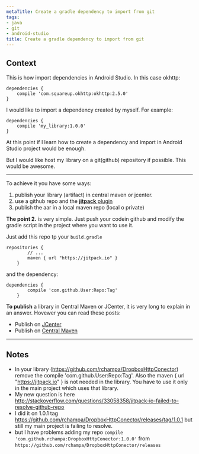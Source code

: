 ```yaml
---
metaTitle: Create a gradle dependency to import from git
tags:
- java
- git
- android-studio
title: Create a gradle dependency to import from git
---
```


## Context

This is how import dependencies in Android Studio. In this case okhttp:



```
dependencies {
    compile 'com.squareup.okhttp:okhttp:2.5.0'
} 

```

I would like to import a dependency created by myself. For example:



```
dependencies {
    compile 'my_library:1.0.0'
}

```

At this point if I learn how to create a dependency and import in Android Studio project would be enough.


But I would like host my library on a git(github) repository if possible. This would be awesome.



---

To achieve it you have some ways:


1. publish your library (artifact) in central maven or jcenter.
2. use a github repo and the [**jitpack** plugin](https://jitpack.io/)
3. publish the aar in a local maven repo (local o private)


**The point 2.** is very simple. Just push your codein github and modify the gradle script in the project where you want to use it.


Just add this repo tp your `build.gradle`



```
repositories {
        // ...
        maven { url "https://jitpack.io" }
    }

```

and the dependency:



```
dependencies {
        compile 'com.github.User:Repo:Tag'
    }

```

**To publish** a library in Central Maven or JCenter, it is very long to explain in an answer. Hovewer you can read these posts:


* Publish on [JCenter](http://inthecheesefactory.com/blog/how-to-upload-library-to-jcenter-maven-central-as-dependency/en)
* Publish on [Central Maven](http://gmariotti.blogspot.it/2013/09/publish-aar-file-to-maven-central-with.html)


---

## Notes

- In your library (https://github.com/rchampa/DropboxHttpConector) remove the compile 'com.github.User:Repo:Tag'. Also the maven { url "https://jitpack.io" } is not needed in the library. You have to use it only in the main project which uses that library.
- My new question is here http://stackoverflow.com/questions/33058358/jitpack-io-failed-to-resolve-github-repo
- I did it on 1.0.1 tag https://github.com/rchampa/DropboxHttpConector/releases/tag/1.0.1 but still my main project is failing to resolve.
- but I have problems adding my repo `compile 'com.github.rchampa:DropboxHttpConector:1.0.0'`  from `https://github.com/rchampa/DropboxHttpConector/releases`
